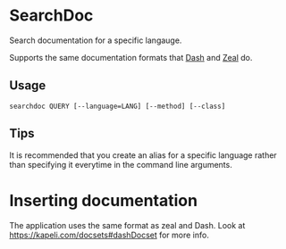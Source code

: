 # SearchDoc

Search documentation for a specific langauge.

Supports the same documentation formats that [Dash](http://kapeli.com/dash) and [Zeal](http://zealdocs.org) do.


## Usage

```
searchdoc QUERY [--language=LANG] [--method] [--class]
```

## Tips

It is recommended that you create an alias for a specific language rather than
specifying it everytime in the command line arguments.

# Inserting documentation
The application uses the same format as zeal and Dash. Look at https://kapeli.com/docsets#dashDocset for more info.
